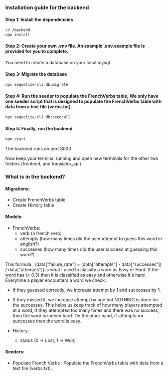### Installation guide for the backend
#### Step 1: Install the dependencies

```sh
cd /backend
npm install
```

#### Step 2: Create your own .env file. An example .env.example file is provided for you to complete. 
You need to create a database on your local mysql.

#### Step 3: Migrate the database

```sh
npx sequelize-cli db:migrate
```

#### Step 4: Run the seeder to populate the FrenchVerbs table; We only have one seeder script that is designed to populate the FrenchVerbs table with data from a text file (verbs.txt).

```sh
npx sequelize-cli db:seed:all
```

#### Step 5: Finally, run the backend

```sh
npm start
```
The backend runs on port 8000

Now keep your terminal running and open new terminals for the other two folders (frontend, and translator_api)

### What is in the backend?
#### Migrations:
- Create FrenchVerbs table
- Create History table

#### Models: 
- FrenchVerbs:
    - verb (a french verb)
    - attempts (how many times did the user attempt to guess this word in english?)
    - successes (how many times did the user succeed at guessing this word?)

This formula : (data["failure_rate"] = (data["attempts"] - data["successes"]) / data["attempts"]) is what I used to classify a word as Easy or Hard. If the word has (< 0.3) then it is classified as easy and otherwise it's hard.
Everytime a player encounters a word we check:
- If they guessed correctly, we increase attempt by 1 and successes by 1.
- If they missed it, we increase attempt by one but NOTHING is done for the successes.
This helps us keep track of how many players attempted at a word, if they attempted too many times and there was no success, then the word is indeed hard. On the other hand, if attempts == successes then the word is easy.

- History:
    - status (0 -> Lost, 1 -> Won)

#### Seeders:
- Populate French Verbs : Populate the FrenchVerbs table with data from a text file (verbs.txt).